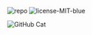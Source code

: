 ![repo](https://github.com/Wasserpuncher/Wasserpuncher/assets/70776301/41651981-94d0-42bd-ac36-2db216960ad9)
![license-MIT-blue](https://github.com/Wasserpuncher/Wasserpuncher/assets/70776301/d3d9444c-24fd-428a-bc90-d9a75450b010)

![GitHub Cat]([https://tenor.com/de/view/github-cat-kitty-waiting-loading-gif-25774588)








